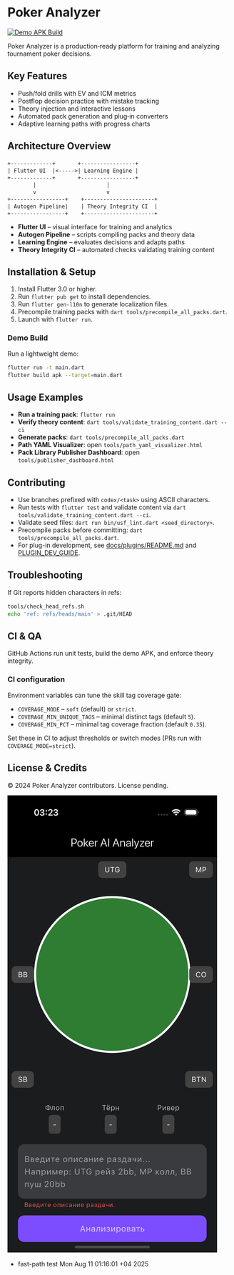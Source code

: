 # Poker Analyzer

[![Demo APK Build](https://github.com/ClubBoss/Poker_Analyzer/actions/workflows/demo_build.yml/badge.svg)](https://github.com/ClubBoss/Poker_Analyzer/actions/workflows/demo_build.yml)

Poker Analyzer is a production‑ready platform for training and analyzing tournament poker decisions.

## Key Features
- Push/fold drills with EV and ICM metrics
- Postflop decision practice with mistake tracking
- Theory injection and interactive lessons
- Automated pack generation and plug‑in converters
- Adaptive learning paths with progress charts

## Architecture Overview 
```
+-------------+       +-----------------+
| Flutter UI  |<----->| Learning Engine |
+-------------+       +-----------------+
        |                      |
        v                      v
+-----------------+    +----------------------+
| Autogen Pipeline|    | Theory Integrity CI  |
+-----------------+    +----------------------+
```
- **Flutter UI** – visual interface for training and analytics
- **Autogen Pipeline** – scripts compiling packs and theory data
- **Learning Engine** – evaluates decisions and adapts paths
- **Theory Integrity CI** – automated checks validating training content

## Installation & Setup
1. Install Flutter 3.0 or higher.
2. Run `flutter pub get` to install dependencies.
3. Run `flutter gen-l10n` to generate localization files.
4. Precompile training packs with `dart tools/precompile_all_packs.dart`.
5. Launch with `flutter run`.

### Demo Build
Run a lightweight demo:
```bash
flutter run -t main.dart
flutter build apk --target=main.dart
```

## Usage Examples
- **Run a training pack**: `flutter run`
- **Verify theory content**: `dart tools/validate_training_content.dart --ci`
- **Generate packs**: `dart tools/precompile_all_packs.dart`
- **Path YAML Visualizer**: open `tools/path_yaml_visualizer.html`
- **Pack Library Publisher Dashboard**: open `tools/publisher_dashboard.html`

## Contributing
- Use branches prefixed with `codex/<task>` using ASCII characters.
- Run tests with `flutter test` and validate content via `dart tools/validate_training_content.dart --ci`.
- Validate seed files: `dart run bin/usf_lint.dart <seed_directory>`.
- Precompile packs before committing: `dart tools/precompile_all_packs.dart`.
- For plug-in development, see [docs/plugins/README.md](docs/plugins/README.md) and [PLUGIN_DEV_GUIDE](docs/plugins/PLUGIN_DEV_GUIDE.md).

## Troubleshooting
If Git reports hidden characters in refs:
```bash
tools/check_head_refs.sh
echo 'ref: refs/heads/main' > .git/HEAD
```

## CI & QA
GitHub Actions run unit tests, build the demo APK, and enforce theory integrity.

### CI configuration
Environment variables can tune the skill tag coverage gate:

- `COVERAGE_MODE` – `soft` (default) or `strict`.
- `COVERAGE_MIN_UNIQUE_TAGS` – minimal distinct tags (default `5`).
- `COVERAGE_MIN_PCT` – minimal tag coverage fraction (default `0.35`).

Set these in CI to adjust thresholds or switch modes (PRs run with `COVERAGE_MODE=strict`).

## License & Credits
© 2024 Poker Analyzer contributors. License pending.

![screenshot](flutter_01.png)
- fast-path test Mon Aug 11 01:16:01 +04 2025

